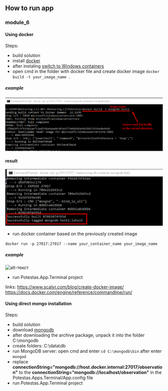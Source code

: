 ## How to run app

### module_6
#### Using docker

Steps:
- build solution
- install [docker](https://docs.docker.com/docker-for-windows/install/)
- after instaling [switch to Windows containers](https://docs.docker.com/docker-for-windows/#docker-settings-dialog)
- open cmd in the folder with docker file and create docker image ```docker build -t your_image_name .```
##### example   
![alt-текст](https://github.com/ChristinaGolovach/.NET.Mentoring.L1/blob/module_6/Potestas/docker1.png) 

#### result
![alt-текст](https://github.com/ChristinaGolovach/.NET.Mentoring.L1/blob/module_6/Potestas/docker2.png) 

- run docker container based on the previously created image

```docker run -p 27017:27017 --name your_container_name your_image_name```

##### example
![alt-текст](https://github.com/ChristinaGolovach/.NET.Mentoring.L1/blob/module_6/Potestas/docker3.png) 

- run Potestas.App.Terminal project

links:
https://www.scalyr.com/blog/create-docker-image/
https://docs.docker.com/engine/reference/commandline/run/

#### Using direct mongo installation 

Steps:
- build solution
- download [mongodb](https://www.mongodb.com/download-center/community)
- after downloading the archive package, unpack it into the folder C:\mongodb
- create folders: C:\data\db
- run MongoDB server: open cmd and enter ```cd C:\mongodb\bin``` after enter ```mongod```
- replace 
**connectionString="mongodb://host.docker.internal:27017/observation"** to the **connectionString="mongodb://localhost/observation"**
in the Potestas.Apps.Terminal/App.config file
- run Potestas.App.Terminal project
